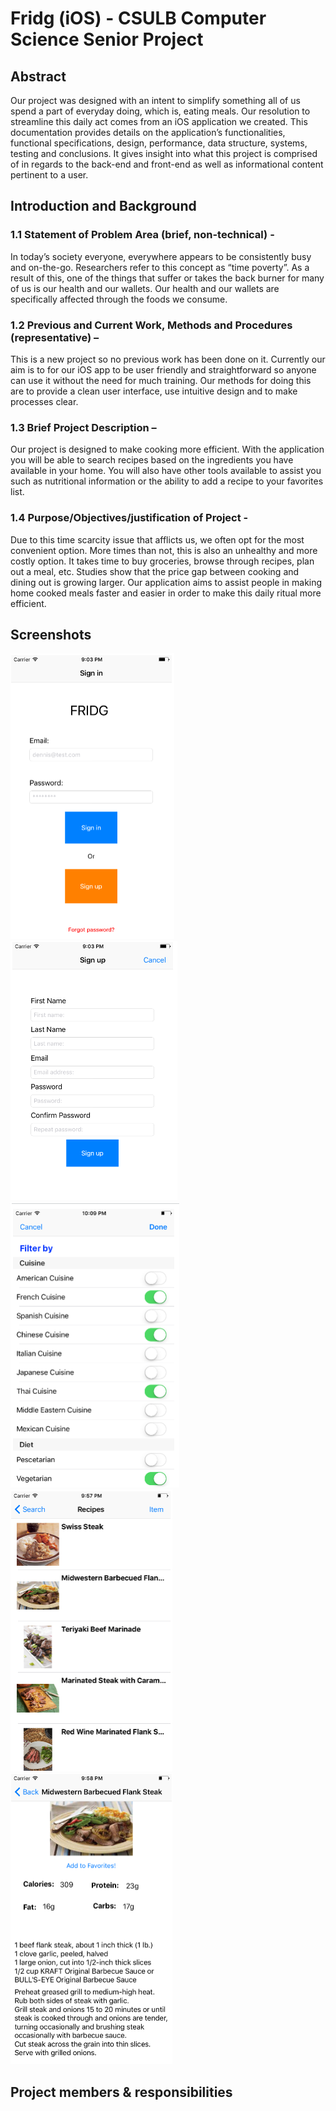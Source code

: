 # Fridg (iOS) - CSULB Computer Science Senior Project

## Abstract

Our project was designed with an intent to simplify something all of us spend a part of everyday doing, which is, eating meals. Our resolution to streamline this daily act comes from an iOS application we created. This documentation provides details on the application’s functionalities, functional specifications, design, performance, data structure, systems, testing and conclusions. It gives insight into what this project is comprised of in regards to the back-end and front-end as well as informational content pertinent to a user.

## Introduction and Background

### 1.1 Statement of Problem Area (brief, non-technical) -
In today’s society everyone, everywhere appears to be consistently busy and on-the-go.  Researchers refer to this concept as “time poverty”. As a result of this, one of the things that suffer or takes the back burner for many of us is our health and our wallets. Our health and our wallets are specifically affected through the foods we consume.

### 1.2 Previous and Current Work, Methods and Procedures (representative) – 
This is a new project so no previous work has been done on it. Currently our aim is to for our iOS app to be user friendly and straightforward so anyone can use it without the need for much training. Our methods for doing this are to provide a clean user interface, use intuitive design and to make processes clear.

### 1.3 Brief Project Description – 
Our project is designed to make cooking more efficient. With the application you will be able to search recipes based on the ingredients you have available in your home. You will also have other tools available to assist you such as nutritional information or the ability to add a recipe to your favorites list.

### 1.4 Purpose/Objectives/justification of Project - 
Due to this time scarcity issue that afflicts us, we often opt for the most convenient option. More times than not, this is also an unhealthy and more costly option. It takes time to buy groceries, browse through recipes, plan out a meal, etc. Studies show that the price gap between cooking and dining out is growing larger. Our application aims to assist people in making home cooked meals faster and easier  in order to make this daily ritual more efficient.

## Screenshots

![alt text](screenshots/signin.png "Sign In View")
![alt text](screenshots/signup.png "Sign Up View")
![alt text](screenshots/filter.png "Filter through recipes")
![alt text](screenshots/recipes.png "List of returned recipes from search")
![alt text](screenshots/recipe.png "View of single recipe")

## Project members & responsibilities

